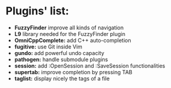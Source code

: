 Plugins' list:
==============

 - **FuzzyFinder**       improve all kinds of navigation 
 - **L9**                library needed for the FuzzyFinder plugin
 - **OmniCppComplete:**  add C++ auto-completion
 - **fugitive:**         use Git inside Vim
 - **gundo:**            add powerful undo capacity
 - **pathogen:**         handle submodule plugins
 - **session:**          add :OpenSession and :SaveSession functionalities
 - **supertab:**         improve completion by pressing TAB
 - **taglist:**          display nicely the tags of a file

